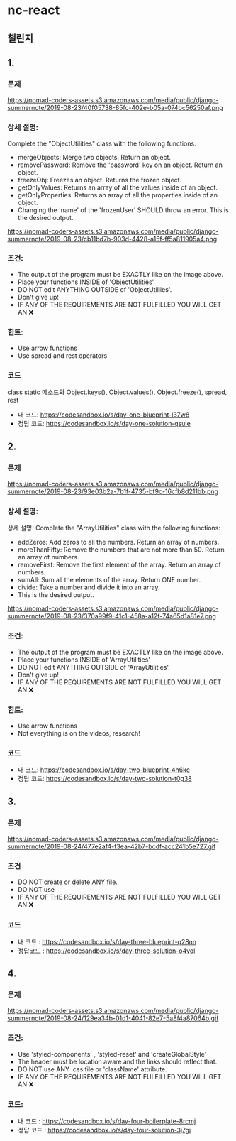 # nc-react

## 챌린지

## 1.

### 문제

https://nomad-coders-assets.s3.amazonaws.com/media/public/django-summernote/2019-08-23/40f05738-85fc-402e-b05a-074bc56250af.png

### 상세 설명:
Complete the "ObjectUtilities" class with the following functions.

- mergeObjects: Merge two objects. Return an object.
- removePassword: Remove the 'password' key on an object. Return an object.
- freezeObj: Freezes an object. Returns the frozen object.
- getOnlyValues: Returns an array of all the values inside of an object.
- getOnlyProperties: Returns an array of all the properties inside of an object.
- Changing the 'name' of the 'frozenUser' SHOULD throw an error. This is the desired output.

https://nomad-coders-assets.s3.amazonaws.com/media/public/django-summernote/2019-08-23/cb11bd7b-903d-4428-a15f-ff5a811905a4.png

### 조건:
- The output of the program must be EXACTLY like on the image above.
- Place your functions INSIDE of 'ObjectUtilities'
- DO NOT edit ANYTHING OUTSIDE of 'ObjectUtiliies'.
- Don't give up!
- IF ANY OF THE REQUIREMENTS ARE NOT FULFILLED YOU WILL GET AN ❌

### 힌트:
- Use arrow functions
- Use spread and rest operators

### 코드

class static 메소드와 Object.keys(), Object.values(), Object.freeze(), spread, rest

- 내 코드: https://codesandbox.io/s/day-one-blueprint-l37w8
- 정답 코드: https://codesandbox.io/s/day-one-solution-qsule

## 2. 

### 문제

https://nomad-coders-assets.s3.amazonaws.com/media/public/django-summernote/2019-08-23/93e03b2a-7b1f-4735-bf9c-16cfb8d211bb.png

### 상세 설명:
상세 설명:
Complete the "ArrayUtilities" class with the following functions:

- addZeros: Add zeros to all the numbers. Return an array of numbers.
- moreThanFifty: Remove the numbers that are not more than 50. Return an array of numbers.
- removeFirst: Remove the first element of the array. Return an array of numbers.
- sumAll: Sum all the elements of the array. Return ONE number.
- divide: Take a number and divide it into an array.
- This is the desired output.

https://nomad-coders-assets.s3.amazonaws.com/media/public/django-summernote/2019-08-23/370a99f9-41c1-458a-a12f-74a65d1a81e7.png

### 조건:
- The output of the program must be EXACTLY like on the image above.
- Place your functions INSIDE of 'ArrayUtilities'
- DO NOT edit ANYTHING OUTSIDE of 'ArrayUtilities'.
- Don't give up!
- IF ANY OF THE REQUIREMENTS ARE NOT FULFILLED YOU WILL GET AN ❌

### 힌트:
- Use arrow functions
- Not everything is on the videos, research!

### 코드

- 내 코드: https://codesandbox.io/s/day-two-blueprint-4h6kc
- 정답 코드: https://codesandbox.io/s/day-two-solution-t0g38

## 3. 

### 문제

https://nomad-coders-assets.s3.amazonaws.com/media/public/django-summernote/2019-08-24/477e2af4-f3ea-42b7-bcdf-acc241b5e727.gif

### 조건

- DO NOT create or delete ANY file.
- DO NOT use <a></a>
- IF ANY OF THE REQUIREMENTS ARE NOT FULFILLED YOU WILL GET AN ❌

### 코드

- 내 코드 : https://codesandbox.io/s/day-three-blueprint-q28nn
- 정답코드 : https://codesandbox.io/s/day-three-solution-o4vol

## 4.

### 문제

https://nomad-coders-assets.s3.amazonaws.com/media/public/django-summernote/2019-08-24/129ea34b-01d1-4041-82e7-5a8f4a87064b.gif

### 조건:

- Use 'styled-components' , 'styled-reset' and 'createGlobalStyle'
- The header must be location aware and the links should reflect that.
- DO NOT use ANY .css file or 'className' attribute.
- IF ANY OF THE REQUIREMENTS ARE NOT FULFILLED YOU WILL GET AN ❌

### 코드:

- 내 코드 : https://codesandbox.io/s/day-four-boilerplate-8rcmj
- 정답 코드 : https://codesandbox.io/s/day-four-solution-3j7gi
